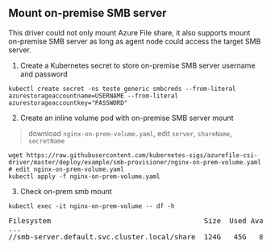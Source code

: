 ## Mount on-premise SMB server

This driver could not only mount Azure File share, it also supports mount on-premise SMB server as long as agent node could access the target SMB server.

1. Create a Kubernetes secret to store on-premise SMB server username and password
```console
kubectl create secret -ns teste generic smbcreds --from-literal azurestorageaccountname=USERNAME --from-literal azurestorageaccountkey="PASSWORD"
```

2. Create an inline volume pod with on-premise SMB server mount
 > download `nginx-on-prem-volume.yaml`, edit `server`, `shareName`, `secretName`
```console
wget https://raw.githubusercontent.com/kubernetes-sigs/azurefile-csi-driver/master/deploy/example/smb-provisioner/nginx-on-prem-volume.yaml
# edit nginx-on-prem-volume.yaml
kubectl apply -f nginx-on-prem-volume.yaml
```

3. Check on-prem smb mount
```console
kubectl exec -it nginx-on-prem-volume -- df -h
```
<pre>
Filesystem                                    Size  Used Avail Use% Mounted on
...
//smb-server.default.svc.cluster.local/share  124G   45G   80G  37% /mnt/smb
</pre>
